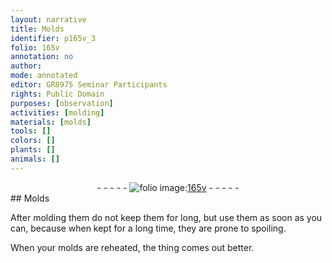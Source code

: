 ```yaml
---
layout: narrative
title: Molds
identifier: p165v_3
folio: 165v
annotation: no
author:
mode: annotated
editor: GR8975 Seminar Participants
rights: Public Domain
purposes: [observation]
activities: [molding]
materials: [molds]
tools: []
colors: []
plants: []
animals: []
---
```


 <div class="folio" align="center">- - - - - <a href="http://gallica.bnf.fr/ark:/12148/btv1b10500001g/f336.image" target="_blank"><img src="https://cu-mkp.github.io/GR8975-edition/assets/photo-icon.png" alt="folio image: " style="display:inline-block; margin-bottom:-3px;"/>165v</a> - - - - - </div> 
## Molds

 
<span class="activity">After molding them do not keep them for long, but use them as soon as you can, because when kept for a long time, they are prone to spoiling.</span>
 
When your <span class="material">molds</span> are reheated, the thing comes out better.
 